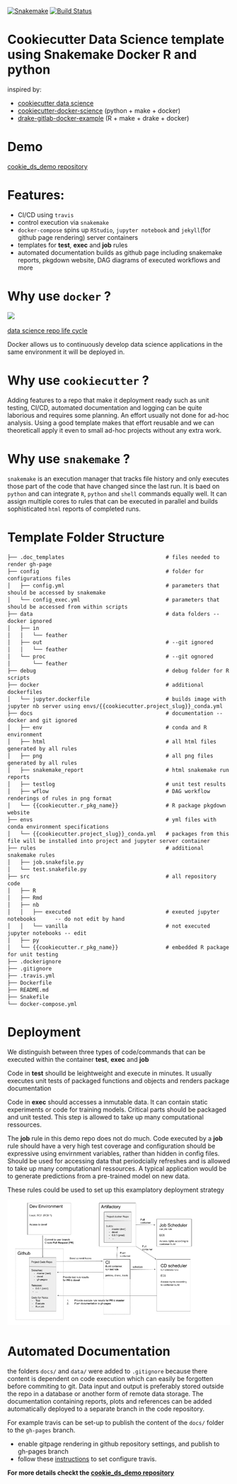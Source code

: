 [![Snakemake](https://img.shields.io/badge/snakemake-≥5.6.0-brightgreen.svg?style=flat)](https://snakemake.readthedocs.io)
[![Build Status](https://travis-ci.org/erblast/cookie_ds.svg?branch=master)](https://travis-ci.org/github/erblast/cookie_ds)

# Cookiecutter Data Science template using Snakemake Docker R and python

inspired by:
- [cookiecutter data science](https://drivendata.github.io/cookiecutter-data-science/)
- [cookiecutter-docker-science](https://github.com/docker-science/cookiecutter-docker-science) (python + make + docker)
- [drake-gitlab-docker-example](https://gitlab.com/ecohealthalliance/drake-gitlab-docker-example) (R + make + drake + docker)

# Demo

[cookie_ds_demo repository](https://github.com/erblast/cookie_ds_demo)

# Features:
- CI/CD using `travis`
- control execution via `snakemake`
- `docker-compose` spins up `RStudio`, `jupyter notebook` and `jekyll`(for github page rendering) server containers
- templates for **test**, **exec** and **job** rules 
- automated documentation builds as github page including snakemake reports, pkgdown website, DAG diagrams of executed workflows and more

# Why use `docker` ?

![](https://docker-science.github.io/resources/images/work-in-docker.jpg)

[data science repo life cycle](https://docker-science.github.io/)

Docker allows us to continuously develop data science applications in the same environment it will be deployed in.


# Why use `cookiecutter` ?

Adding features to a repo that make it deployment ready such as unit testing, CI/CD, automated documentation and logging can be quite laborious and requires some planning. An effort usually not done for ad-hoc analysis. Using a good template makes that effort reusable and we can theoreticall apply it even to small ad-hoc projects without any extra work.


# Why use `snakemake` ?

`snakemake` is an execution manager that tracks file history and only executes those part of the code that have changed since the last run. It is baed on `python` and can integrate `R`, `python` and `shell` commands equally well. It can assign multiple cores to rules that can be executed in parallel and builds sophisticated `html` reports of completed runs.



# Template Folder Structure
```
├── .doc_templates                                # files needed to render gh-page
├── config                                        # folder for configurations files
│   ├── config.yml                                # parameters that should be accessed by snakemake
│   └── config_exec.yml                           # parameters that should be accessed from within scripts
├── data                                          # data folders --docker ignored 
│   ├── in                                 
│   │   └── feather
│   ├── out                                       # --git ignored
│   │   └── feather
│   └── proc                                      # --git ognored
│       └── feather
├── debug                                         # debug folder for R scripts
├── docker                                        # additional dockerfiles 
│   └── jupyter.dockerfile                        # builds image with jupyter nb server using envs/{{cookiecutter.project_slug}}_conda.yml
├── docs                                          # documentation --docker and git ignored
│   ├── env                                       # conda and R environment
│   ├── html                                      # all html files generated by all rules
│   ├── png                                       # all png files generated by all rules
│   ├── snakemake_report                          # html snakemake run reports
│   ├── testlog                                   # unit test results
│   ├── wflow                                     # DAG workflow renderings of rules in png format
│   └── {{cookiecutter.r_pkg_name}}               # R package pkgdown website
├── envs                                          # yml files with conda environment specifications
│   └── {{cookiecutter.project_slug}}_conda.yml   # packages from this file will be installed into project and jupyter server container  
├── rules                                         # additional snakemake rules
│   ├── job.snakefile.py
│   └── test.snakefile.py
├── src                                           # all repository code
│   ├── R
│   ├── Rmd
│   ├── nb                                        
│   │   ├── executed                              # exeuted jupyter notebooks      -- do not edit by hand
│   │   └── vanilla                               # not executed jupyter notebooks -- edit
│   ├── py                                        
│   └── {{cookiecutter.r_pkg_name}}               # embedded R package for unit testing
├── .dockerignore
├── .gitignore
├── .travis.yml
├── Dockerfile
├── README.md
├── Snakefile
└── docker-compose.yml

```

# Deployment

We distinguish between three types of code/commands that can be executed within the container **test**, **exec** and **job**

Code in **test** shoulld be leightweight and execute in minutes. It usually executes unit tests of packaged functions and objects and renders package documentation

Code in **exec** should accesses a inmutable data. It can contain static experiments or code for training models. 
Critical parts should be packaged and unit tested. This step is allowed to take up many computational ressources.

The **job** rule in this demo repo does not do much. Code executed by a **job** rule should have a very high test coverage and configuration should be expressive using envirnment variables, rather than hidden in config files. Should be used for accessing data that periodcially refreshes and is allowed to take up many computationanl ressources. A typical application would be to generate predictions from a pre-trained model on new data.

These rules could be used to set up this examplatory deployment strategy

![](container_deployment.png)

# Automated Documentation

the folders `docs/` and `data/` were added to `.gitignore` because there content is dependent on code execution which can easily be forgotten before commiting to git. Data input and output is preferably stored outside the repo in a database or another form of remote data storage. The documentation containing reports, plots and references can be added automatically deployed to a separate branch in the code repository.

For example travis can be set-up to publish the content of the `docs/` folder to the `gh-pages` branch.

- enable gitpage rendering in github repository settings, and publish to gh-pages branch
- follow these [instructions](https://www.r-bloggers.com/continuous-deployment-of-package-documentation-with-pkgdown-and-travis-ci/) to set configure travis.


**For more details checkt the [cookie_ds_demo repository](https://github.com/erblast/cookie_ds_demo)**